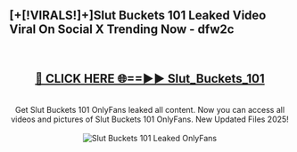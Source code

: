 <h2>[+[!VIRALS!]+]Slut Buckets 101 Leaked Video Viral On Social X Trending Now - dfw2c</h2>
<br>
<div align="center">
<h2><a href="https://libra.edu.pl?Slut_Buckets_101" rel="nofollow">🔴 CLICK HERE 🌐==►► Slut_Buckets_101</a></h2>
<br>
Get Slut Buckets 101 OnlyFans leaked all content. Now you can access all videos and pictures of Slut Buckets 101 OnlyFans. New Updated Files 2025!
<br>
<br>
<a href="https://libra.edu.pl?Slut_Buckets_101" rel="nofollow" data-target="animated-image.originalLink"><img src="https://i.ibb.co.com/WyWwxjT/player-gif2.gif" alt="Slut Buckets 101 Leaked OnlyFans" style="max-width: 100%; display: inline-block;" data-target="animated-image.originalImage"></a>
</div>
<br>